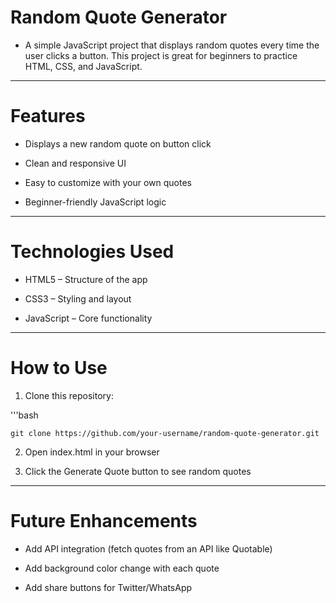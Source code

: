 # Random Quote Generator

- A simple JavaScript project that displays random quotes every time the user clicks a button. This project is great for beginners to practice HTML, CSS, and JavaScript.

---

# Features

- Displays a new random quote on button click

- Clean and responsive UI

- Easy to customize with your own quotes

- Beginner-friendly JavaScript logic

---

# Technologies Used

- HTML5 – Structure of the app

- CSS3 – Styling and layout

- JavaScript – Core functionality

---

# How to Use

1. Clone this repository:

'''bash
     
    git clone https://github.com/your-username/random-quote-generator.git

2. Open index.html in your browser

3. Click the Generate Quote button to see random quotes

---

# Future Enhancements

- Add API integration (fetch quotes from an API like Quotable)

- Add background color change with each quote

-  Add share buttons for Twitter/WhatsApp